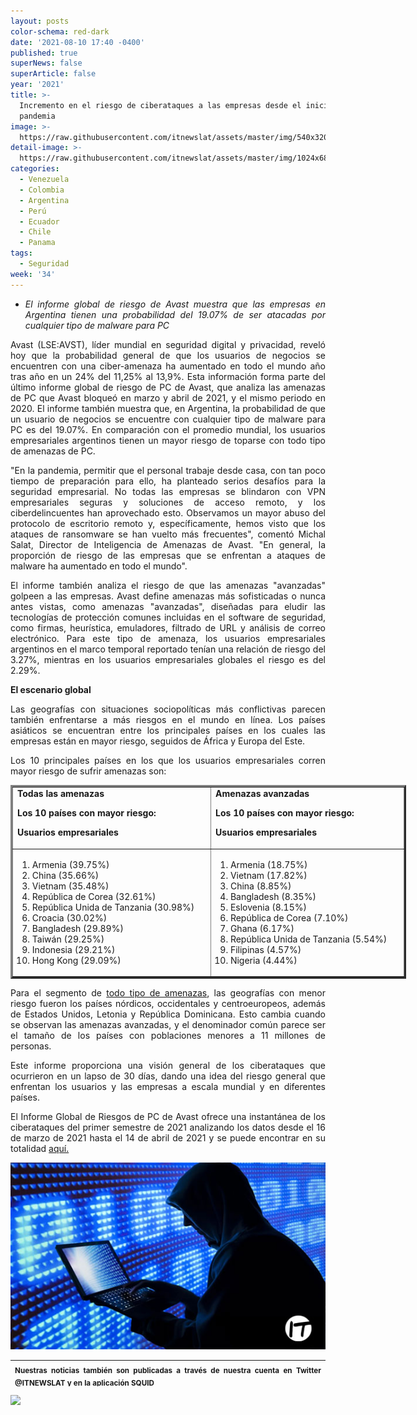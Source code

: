 ```yaml
---
layout: posts
color-schema: red-dark
date: '2021-08-10 17:40 -0400'
published: true
superNews: false
superArticle: false
year: '2021'
title: >-
  Incremento en el riesgo de ciberataques a las empresas desde el inicio de la
  pandemia
image: >-
  https://raw.githubusercontent.com/itnewslat/assets/master/img/540x320/Ataque-Hacker-P.jpg
detail-image: >-
  https://raw.githubusercontent.com/itnewslat/assets/master/img/1024x680/Ataque-Hacker-G.jpg
categories:
  - Venezuela
  - Colombia
  - Argentina
  - Perú
  - Ecuador
  - Chile
  - Panama
tags:
  - Seguridad
week: '34'
---
```

<ul style="list-style-type: disc; text-align: justify;">
	<li><em>El informe global de riesgo de Avast muestra que las empresas en Argentina tienen una </em><em>probabilidad del 19.07% de ser atacadas por cualquier tipo de malware para PC</em></li>
</ul>
<p style="text-align: justify;">Avast (LSE:AVST), líder mundial en seguridad digital y privacidad, reveló hoy que la probabilidad general de que los usuarios de negocios se encuentren con una ciber-amenaza ha aumentado en todo el mundo año tras año en un 24% del 11,25% al 13,9%. Esta información forma parte del último informe global de riesgo de PC de Avast, que analiza las amenazas de PC que Avast bloqueó en marzo y abril de 2021, y el mismo periodo en 2020. El informe también muestra que, en Argentina, la probabilidad de que un usuario de negocios se encuentre con cualquier tipo de malware para PC es del 19.07%. En comparación con el promedio mundial, los usuarios empresariales argentinos tienen un mayor riesgo de toparse con todo tipo de amenazas de PC.</p>
<p style="text-align: justify;">"En la pandemia, permitir que el personal trabaje desde casa, con tan poco tiempo de preparación para ello, ha planteado serios desafíos para la seguridad empresarial. No todas las empresas se blindaron con VPN empresariales seguras y soluciones de acceso remoto, y los ciberdelincuentes han aprovechado esto. Observamos un mayor abuso del protocolo de escritorio remoto y, específicamente, hemos visto que los ataques de ransomware se han vuelto más frecuentes", comentó Michal Salat, Director de Inteligencia de Amenazas de Avast. "En general, la proporción de riesgo de las empresas que se enfrentan a ataques de malware ha aumentado en todo el mundo".</p>
<p style="text-align: justify;">El informe también analiza el riesgo de que las amenazas "avanzadas" golpeen a las empresas. Avast define amenazas más sofisticadas o nunca antes vistas, como amenazas "avanzadas", diseñadas para eludir las tecnologías de protección comunes incluidas en el software de seguridad, como firmas, heurística, emuladores, filtrado de URL y análisis de correo electrónico. Para este tipo de amenaza, los usuarios empresariales argentinos en el marco temporal reportado tenían una relación de riesgo del 3.27%, mientras en los usuarios empresariales globales el riesgo es del 2.29%.</p>
<p style="text-align: justify;"><strong>El escenario global</strong></p>
<p style="text-align: justify;">Las geografías con situaciones sociopolíticas más conflictivas parecen también enfrentarse a más riesgos en el mundo en línea. Los países asiáticos se encuentran entre los principales países en los cuales las empresas están en mayor riesgo, seguidos de África y Europa del Este.</p>
<p style="text-align: justify;">Los 10 principales países en los que los usuarios empresariales corren mayor riesgo de sufrir amenazas son:</p>

<table style="width: 633px;" border="3" width="633" cellpadding="3">
<tbody>
<tr>
<td width="321"><strong>Todas las amenazas</strong>

<strong>Los 10 países con mayor riesgo:</strong>

<strong>Usuarios empresariales</strong></td>
<td width="312"><strong>Amenazas avanzadas</strong>

<strong>Los 10 países con mayor riesgo:</strong>

<strong>Usuarios empresariales</strong></td>
</tr>
<tr>
<td width="321">
<ol>
	<li>Armenia (39.75%)</li>
	<li>China (35.66%)</li>
	<li>Vietnam (35.48%)</li>
	<li>República de Corea (32.61%)</li>
	<li>República Unida de Tanzania (30.98%)</li>
	<li>Croacia (30.02%)</li>
	<li>Bangladesh (29.89%)</li>
	<li>Taiwán (29.25%)</li>
	<li>Indonesia (29.21%)</li>
	<li>Hong Kong (29.09%)</li>
</ol>
</td>
<td width="312">
<ol>
	<li>Armenia (18.75%)</li>
	<li>Vietnam (17.82%)</li>
	<li>China (8.85%)</li>
	<li>Bangladesh (8.35%)</li>
	<li>Eslovenia (8.15%)</li>
	<li>República de Corea (7.10%)</li>
	<li>Ghana (6.17%)</li>
	<li>República Unida de Tanzania (5.54%)</li>
	<li>Filipinas (4.57%)</li>
	<li>Nigeria (4.44%)</li>
</ol>
</td>
</tr>
</tbody>
</table>
<p style="text-align: justify;">Para el segmento de <a href="https://www.avast.com/c-b-what-is-cybersecurity#topic-3">todo tipo de amenazas</a>, las geografías con menor riesgo fueron los países nórdicos, occidentales y centroeuropeos, además de Estados Unidos, Letonia y República Dominicana. Esto cambia cuando se observan las amenazas avanzadas, y el denominador común parece ser el tamaño de los países con poblaciones menores a 11 millones de personas.</p>
<p style="text-align: justify;">Este informe proporciona una visión general de los ciberataques que ocurrieron en un lapso de 30 días, dando una idea del riesgo general que enfrentan los usuarios y las empresas a escala mundial y en diferentes países.</p>
<p style="text-align: justify;">El Informe Global de Riesgos de PC de Avast ofrece una instantánea de los ciberataques del primer semestre de 2021 analizando los datos desde el 16 de marzo de 2021 hasta el 14 de abril de 2021 y se puede encontrar en su totalidad <a href="https://press.avast.com/press-kits/avast-global-pc-risk-report-2021">aquí.</a></p>

![](https://raw.githubusercontent.com/itnewslat/assets/master/img/540x320/Ataque-Hacker-P.jpg)

<table style="height: 42px;" width="569">
<tbody>
<tr>
<td style="text-align: justify;"><sub><strong>Nuestras noticias también son publicadas a través de nuestra cuenta en Twitter <a href="https://twitter.com/itnewslat?lang=es">@ITNEWSLAT</a> y en la aplicación <a href="https://squidapp.co/en/">SQUID</a></strong></sub></td>
</tr>
</tbody>
</table>

<img src="https://tracker.metricool.com/c3po.jpg?hash=56f88a41e39ab42c063cc51676587a04"/>
